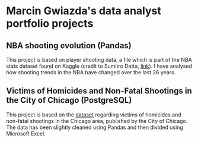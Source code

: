# Marcin Gwiazda's data analyst portfolio projects

## NBA shooting evolution (Pandas)
This project is based on player shooting data, a file which is part of the NBA stats dataset found on Kaggle (credit to Sumitro Datta, [link](https://www.kaggle.com/datasets/sumitrodatta/nba-aba-baa-stats)). I have analysed how shooting trends in the NBA have changed over the last 26 years. 

## Victims of Homicides and Non-Fatal Shootings in the City of Chicago (PostgreSQL)
This project is based on the [dataset](https://catalog.data.gov/dataset/violence-reduction-victims-of-homicides-and-non-fatal-shootings) regarding victims of homicides and non-fatal shootings in the Chicago area, published by the City of Chicago. The data has been slightly cleaned using Pandas and then divided using Microsoft Excel.

